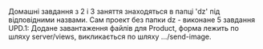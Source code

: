 Домашні завдання з 2 і 3 заняття знаходяться в папці 'dz' під відповідними назвами. Сам проект без папки dz - виконане 5 завдання
UPD.1: Додане завантаження файлів для Product, форма лежить по шляху server/views, викликається по шляху .../send-image.
